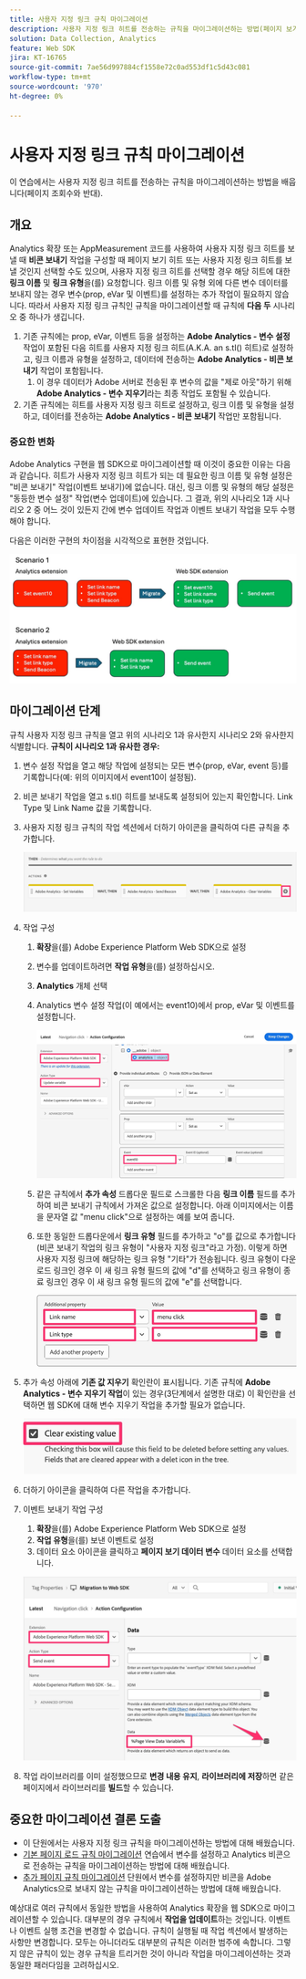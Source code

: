 ```yaml
---
title: 사용자 지정 링크 규칙 마이그레이션
description: 사용자 지정 링크 히트를 전송하는 규칙을 마이그레이션하는 방법(페이지 보기와 반대)을 알아봅니다.
solution: Data Collection, Analytics
feature: Web SDK
jira: KT-16765
source-git-commit: 7ae56d997884cf1558e72c0ad553df1c5d43c081
workflow-type: tm+mt
source-wordcount: '970'
ht-degree: 0%

---
```



# 사용자 지정 링크 규칙 마이그레이션

이 연습에서는 사용자 지정 링크 히트를 전송하는 규칙을 마이그레이션하는 방법을 배웁니다(페이지 조회수와 반대).

## 개요

Analytics 확장 또는 AppMeasurement 코드를 사용하여 사용자 지정 링크 히트를 보낼 때 **비콘 보내기** 작업을 구성할 때 페이지 보기 히트 또는 사용자 지정 링크 히트를 보낼 것인지 선택할 수도 있으며, 사용자 지정 링크 히트를 선택할 경우 해당 히트에 대한 **링크 이름** 및 **링크 유형**&#x200B;을(를) 요청합니다. 링크 이름 및 유형 외에 다른 변수 데이터를 보내지 않는 경우 변수(prop, eVar 및 이벤트)를 설정하는 추가 작업이 필요하지 않습니다.
따라서 사용자 지정 링크 규칙인 규칙을 마이그레이션할 때 규칙에 **다음 두** 시나리오 중 하나가 생깁니다.

1. 기존 규칙에는 prop, eVar, 이벤트 등을 설정하는 **Adobe Analytics - 변수 설정** 작업이 포함된 다음 히트를 사용자 지정 링크 히트(A.K.A. an s.tl() 히트)로 설정하고, 링크 이름과 유형을 설정하고, 데이터에 전송하는 **Adobe Analytics - 비콘 보내기** 작업이 포함됩니다.
   1. 이 경우 데이터가 Adobe 서버로 전송된 후 변수의 값을 &quot;제로 아웃&quot;하기 위해 **Adobe Analytics - 변수 지우기**&#x200B;라는 최종 작업도 포함될 수 있습니다.
1. 기존 규칙에는 히트를 사용자 지정 링크 히트로 설정하고, 링크 이름 및 유형을 설정하고, 데이터를 전송하는 **Adobe Analytics - 비콘 보내기** 작업만 포함됩니다.

### 중요한 변화

Adobe Analytics 구현을 웹 SDK으로 마이그레이션할 때 이것이 중요한 이유는 다음과 같습니다.
히트가 사용자 지정 링크 히트가 되는 데 필요한 링크 이름 및 유형 설정은 &quot;비콘 보내기&quot; 작업(이벤트 보내기)에 없습니다. 대신, 링크 이름 및 유형의 해당 설정은 &quot;동등한 변수 설정&quot; 작업(변수 업데이트)에 있습니다.
그 결과, 위의 시나리오 1과 시나리오 2 중 어느 것이 있든지 간에 변수 업데이트 작업과 이벤트 보내기 작업을 모두 수행해야 합니다.

다음은 이러한 구현의 차이점을 시각적으로 표현한 것입니다.

![사용자 지정 링크 규칙 마이그레이션](assets/migrate-custom-link-rule-2.jpg)

## 마이그레이션 단계

규칙 사용자 지정 링크 규칙을 열고 위의 시나리오 1과 유사한지 시나리오 2와 유사한지 식별합니다.
**규칙이 시나리오 1과 유사한 경우:**

1. 변수 설정 작업을 열고 해당 작업에 설정되는 모든 변수(prop, eVar, event 등)를 기록합니다(예: 위의 이미지에서 event10이 설정됨).
1. 비콘 보내기 작업을 열고 s.tl() 히트를 보내도록 설정되어 있는지 확인합니다. Link Type 및 Link Name 값을 기록합니다.
1. 사용자 지정 링크 규칙의 작업 섹션에서 더하기 아이콘을 클릭하여 다른 규칙을 추가합니다.

   ![새 작업 추가](assets/add-new-action-3.jpg)

1. 작업 구성
   1. **확장**&#x200B;을(를) Adobe Experience Platform Web SDK으로 설정
   1. 변수를 업데이트하려면 **작업 유형**&#x200B;을(를) 설정하십시오.
   1. **Analytics** 개체 선택
   1. Analytics 변수 설정 작업(이 예에서는 event10)에서 prop, eVar 및 이벤트를 설정합니다.

      ![마이그레이션할 변수 설정](assets/set-variables-to-migrate.jpg)

   1. 같은 규칙에서 **추가 속성** 드롭다운 필드로 스크롤한 다음 **링크 이름** 필드를 추가하여 비콘 보내기 규칙에서 가져온 값으로 설정합니다. 아래 이미지에서는 이름을 문자열 값 &quot;menu click&quot;으로 설정하는 예를 보여 줍니다.
   1. 또한 동일한 드롭다운에서 **링크 유형** 필드를 추가하고 &quot;o&quot;를 값으로 추가합니다(비콘 보내기 작업의 링크 유형이 &quot;사용자 지정 링크&quot;라고 가정). 이렇게 하면 사용자 지정 링크에 해당하는 링크 유형 &quot;기타&quot;가 전송됩니다. 링크 유형이 다운로드 링크인 경우 이 새 링크 유형 필드의 값에 &quot;d&quot;를 선택하고 링크 유형이 종료 링크인 경우 이 새 링크 유형 필드의 값에 &quot;e&quot;를 선택합니다.

      ![링크 이름 및 유형](assets/link-name-and-type.jpg)

1. 추가 속성 아래에 **기존 값 지우기** 확인란이 표시됩니다. 기존 규칙에 **Adobe Analytics - 변수 지우기 작업**&#x200B;이 있는 경우(3단계에서 설명한 대로) 이 확인란을 선택하면 웹 SDK에 대해 변수 지우기 작업을 추가할 필요가 없습니다.

   ![변수 지우기](assets/clear-existing-value.jpg)

1. 더하기 아이콘을 클릭하여 다른 작업을 추가합니다.
1. 이벤트 보내기 작업 구성
   1. **확장**&#x200B;을(를) Adobe Experience Platform Web SDK으로 설정
   1. **작업 유형**&#x200B;을(를) 보낸 이벤트로 설정
   1. 데이터 요소 아이콘을 클릭하고 **페이지 보기 데이터 변수** 데이터 요소를 선택합니다.

   ![전송 이벤트 구성](assets/configure-send-event.jpg)

1. 작업 라이브러리를 이미 설정했으므로 **변경 내용 유지**, **라이브러리에 저장**&#x200B;하면 같은 페이지에서 라이브러리를 **빌드**&#x200B;할 수 있습니다.

## 중요한 마이그레이션 결론 도출

* 이 단원에서는 사용자 지정 링크 규칙을 마이그레이션하는 방법에 대해 배웠습니다.
* [기본 페이지 로드 규칙 마이그레이션](migrate-your-default-page-load-rule.md) 연습에서 변수를 설정하고 Analytics 비콘으로 전송하는 규칙을 마이그레이션하는 방법에 대해 배웠습니다.
* [추가 페이지 규칙 마이그레이션](migrate-additional-page-rules.md) 단원에서 변수를 설정하지만 비콘을 Adobe Analytics으로 보내지 않는 규칙을 마이그레이션하는 방법에 대해 배웠습니다.

예상대로 여러 규칙에서 동일한 방법을 사용하여 Analytics 확장을 웹 SDK으로 마이그레이션할 수 있습니다.
대부분의 경우 규칙에서 **작업을 업데이트**&#x200B;하는 것입니다. 이벤트나 이벤트 실행 조건을 변경할 수 없습니다. 규칙이 실행될 때 작업 섹션에서 발생하는 사항만 변경합니다.
모두는 아니더라도 대부분의 규칙은 이러한 범주에 속합니다. 그렇지 않은 규칙이 있는 경우 규칙을 트리거한 것이 아니라 작업을 마이그레이션하는 것과 동일한 패러다임을 고려하십시오.
